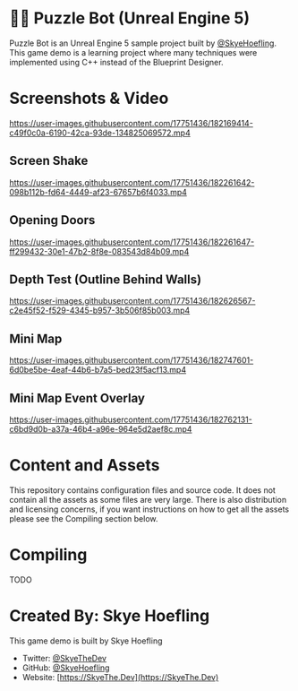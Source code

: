 # 🧩🤖 Puzzle Bot (Unreal Engine 5)
Puzzle Bot is an Unreal Engine 5 sample project built by [@SkyeHoefling](https://github.com/SkyeHoefling). This game demo is a learning project where many techniques were implemented using C++ instead of the Blueprint Designer.

# Screenshots & Video

https://user-images.githubusercontent.com/17751436/182169414-c49f0c0a-6190-42ca-93de-134825069572.mp4

## Screen Shake
https://user-images.githubusercontent.com/17751436/182261642-098b112b-fd64-4449-af23-67657b6f4033.mp4

## Opening Doors
https://user-images.githubusercontent.com/17751436/182261647-ff299432-30e1-47b2-8f8e-083543d84b09.mp4

## Depth Test (Outline Behind Walls)
https://user-images.githubusercontent.com/17751436/182626567-c2e45f52-f529-4345-b957-3b506f85b003.mp4

## Mini Map
https://user-images.githubusercontent.com/17751436/182747601-6d0be5be-4eaf-44b6-b7a5-bed23f5acf13.mp4

## Mini Map Event Overlay
https://user-images.githubusercontent.com/17751436/182762131-c6bd9d0b-a37a-46b4-a96e-964e5d2aef8c.mp4

# Content and Assets
This repository contains configuration files and source code. It does not contain all the assets as some files are very large. There is also distribution and licensing concerns, if you want instructions on how to get all the assets please see the Compiling section below.

# Compiling
TODO

# Created By: Skye Hoefling
This game demo is built by Skye Hoefling
* Twitter: [@SkyeTheDev](https://twitter.com/SkyeTheDev)
* GitHub: [@SkyeHoefling](https://github.com/SkyeHoefling)
* Website: [https://SkyeThe.Dev](https://SkyeThe.Dev)
